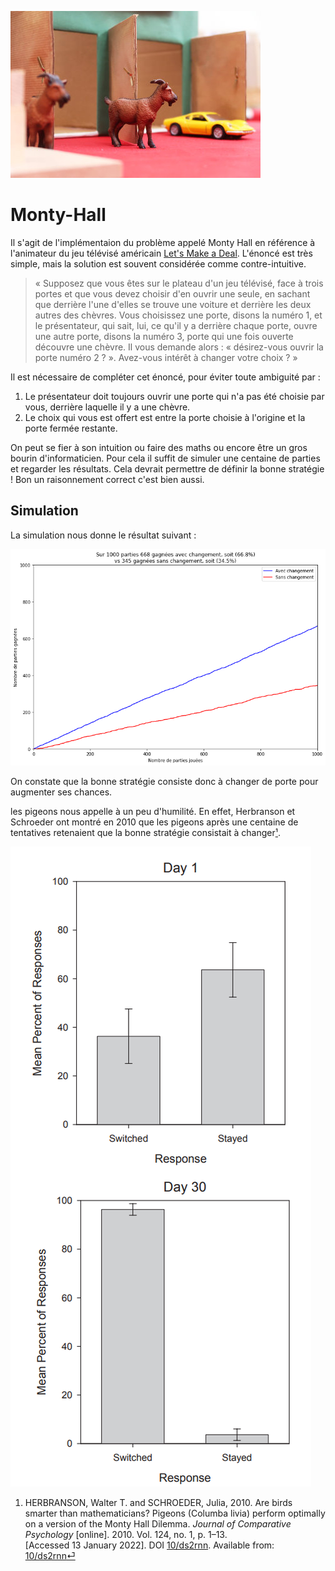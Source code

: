 ![image](python/Images/MontyHall.png)


# Monty-Hall

Il s'agit de l'implémentaion du problème appelé Monty Hall en référence à l'animateur du jeu télévisé américain [Let's Make a Deal](https://fr.wikipedia.org/wiki/Let%27s_Make_a_Deal). L'énoncé est très simple, mais la solution est souvent considérée comme contre-intuitive.  

> « Supposez que vous êtes sur le plateau d'un jeu télévisé, face à trois portes et que vous devez choisir d'en ouvrir une seule, en sachant que derrière l'une d'elles se trouve une voiture et derrière les deux autres des chèvres. Vous choisissez une porte, disons la numéro 1, et le présentateur, qui sait, lui, ce qu'il y a derrière chaque porte, ouvre une autre porte, disons la numéro 3, porte qui une fois ouverte découvre une chèvre. Il vous demande alors : « désirez-vous ouvrir la porte numéro 2 ? ». Avez-vous intérêt à changer votre choix ? »

Il est nécessaire de compléter cet énoncé, pour éviter toute ambiguité par :
1. Le présentateur doit toujours ouvrir une porte  qui n'a pas été choisie par vous, derrière laquelle il y a une chèvre.
1. Le choix qui vous est offert est entre la porte choisie à l'origine et la porte fermée restante.

On peut se fier à son intuition ou faire des maths ou encore être un gros bourin d'informaticien. Pour cela il suffit de simuler une centaine de parties et regarder les résultats. Cela devrait permettre de définir la bonne stratégie ! Bon un raisonnement correct c'est bien aussi.

## Simulation

La simulation nous donne le résultat suivant :

![image](python/Images/ResultatsSimulation.png)


On constate que la bonne stratégie consiste donc à changer de porte pour augmenter ses chances.

les pigeons nous appelle à un peu d'humilité. En effet, Herbranson et Schroeder ont montré en 2010 que les pigeons après une centaine de tentatives retenaient que la bonne stratégie consistait à changer<span id="a1">[¹](#1)</span>.


![PigeonsMontyHall.png](Images/PigeonsMontyHall.png)





<span id="1"> 

1. HERBRANSON, Walter T. and SCHROEDER, Julia, 2010. Are birds smarter than mathematicians? Pigeons (Columba livia) perform optimally on a version of the Monty Hall Dilemma. *Journal of Comparative Psychology* [online]. 2010. Vol. 124, no. 1, p. 1–13. [Accessed 13 January 2022]. DOI [10/ds2rnn](10/ds2rnn). Available from: [10/ds2rnn](10/ds2rnn)</span>[⏎](#a1)<br>



